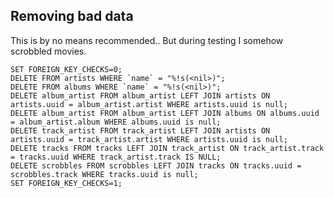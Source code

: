 ## Removing bad data

This is by no means recommended.. But during testing I somehow scrobbled movies.

    SET FOREIGN_KEY_CHECKS=0;
    DELETE FROM artists WHERE `name` = "%!s(<nil>)";
    DELETE FROM albums WHERE `name` = "%!s(<nil>)";
    DELETE album_artist FROM album_artist LEFT JOIN artists ON artists.uuid = album_artist.artist WHERE artists.uuid is null;
    DELETE album_artist FROM album_artist LEFT JOIN albums ON albums.uuid = album_artist.album WHERE albums.uuid is null;
    DELETE track_artist FROM track_artist LEFT JOIN artists ON artists.uuid = track_artist.artist WHERE artists.uuid is null;
    DELETE tracks FROM tracks LEFT JOIN track_artist ON track_artist.track = tracks.uuid WHERE track_artist.track IS NULL;
    DELETE scrobbles FROM scrobbles LEFT JOIN tracks ON tracks.uuid = scrobbles.track WHERE tracks.uuid is null;
    SET FOREIGN_KEY_CHECKS=1;
